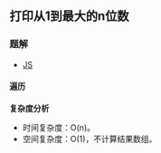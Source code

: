 ## 打印从1到最大的n位数
### 题解
+ [JS](../../ts/lcof/17.js)

#### 遍历

**复杂度分析**
+ 时间复杂度：O(n)。
+ 空间复杂度：O(1)，不计算结果数组。
